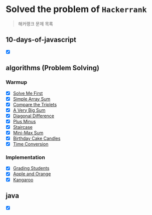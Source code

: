 # Solved the problem of `Hackerrank`
> 해커랭크 문제 목록

## 10-days-of-javascript
- [x] []()

## algorithms (Problem Solving)
### Warmup
- [x] [Solve Me First](https://github.com/bin-e/algorithm/tree/master/hackerrank/algorithms/solve-me-first)
- [x] [Simple Array Sum](https://github.com/bin-e/algorithm/tree/master/hackerrank/algorithms/simple-array-sum)
- [x] [Compare the Triplets](https://github.com/bin-e/algorithm/tree/master/hackerrank/algorithms/compare-the-triplets)
- [x] [A Very Big Sum](https://github.com/bin-e/algorithm/tree/master/hackerrank/algorithms/a-very-big-sum)
- [x] [Diagonal Difference](https://github.com/bin-e/algorithm/tree/master/hackerrank/algorithms/diagonal-difference)
- [x] [Plus Minus](https://github.com/bin-e/algorithm/tree/master/hackerrank/algorithms/plus-minus)
- [x] [Staircase](https://github.com/bin-e/algorithm/tree/master/hackerrank/algorithms/staircase)
- [x] [Mini-Max Sum](https://github.com/bin-e/algorithm/tree/master/hackerrank/algorithms/mini-max-sum)
- [x] [Birthday Cake Candles](https://github.com/bin-e/algorithm/tree/master/hackerrank/algorithms/birthday-cake-candles)
- [x] [Time Conversion](https://github.com/bin-e/algorithm/tree/master/hackerrank/algorithms/time-conversion)

### Implementation
- [x] [Grading Students](https://github.com/bin-e/algorithm/tree/master/hackerrank/algorithms/grading)
- [x] [Apple and Orange](https://github.com/bin-e/algorithm/tree/master/hackerrank/algorithms/apple-and-orange)
- [x] [Kangaroo](https://github.com/bin-e/algorithm/tree/master/hackerrank/algorithms/kangaroo)

## java
- [x] []()